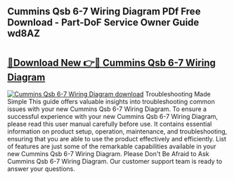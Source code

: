 ## Cummins Qsb 6-7 Wiring Diagram PDf Free Download - Part-DoF Service Owner Guide wd8AZ

# <h2><a href="http://dfrodm1.blite.top/?on=Cummins+Qsb+6-7+Wiring+Diagram">🔗Download New 👉🔴 Cummins Qsb 6-7 Wiring Diagram</a></h2>

[![Cummins Qsb 6-7 Wiring Diagram download](https://i.imgur.com/lujVjoI.png)](http://dfrodm1.blite.top/?on=Cummins+Qsb+6-7+Wiring+Diagram)
Troubleshooting Made Simple This guide offers valuable insights into troubleshooting common issues with your new Cummins Qsb 6-7 Wiring Diagram. To ensure a successful experience with your new Cummins Qsb 6-7 Wiring Diagram, please read this user manual carefully before use. It contains essential information on product setup, operation, maintenance, and troubleshooting, ensuring that you are able to use the product effectively and efficiently. List of features are just some of the remarkable capabilities available in your new Cummins Qsb 6-7 Wiring Diagram. Please Don't Be Afraid to Ask Cummins Qsb 6-7 Wiring Diagram. Our customer support team is ready to answer your questions.
